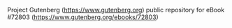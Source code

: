 Project Gutenberg (https://www.gutenberg.org) public repository
for eBook #72803 (https://www.gutenberg.org/ebooks/72803)
